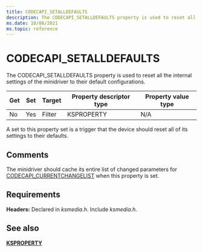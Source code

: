 ```yaml
---
title: CODECAPI_SETALLDEFAULTS
description: The CODECAPI_SETALLDEFAULTS property is used to reset all the internal settings of the minidriver to their default configurations.
ms.date: 10/08/2021
ms.topic: reference
---
```


# CODECAPI_SETALLDEFAULTS

The CODECAPI_SETALLDEFAULTS property is used to reset all the internal settings of the minidriver to their default configurations.

| Get | Set | Target | Property descriptor type | Property value type |
|--|--|--|--|--|
| No | Yes | Filter | KSPROPERTY | N/A |

A set to this property set is a trigger that the device should reset all of its settings to their defaults.

## Comments

The minidriver should cache its entire list of changed parameters for [CODECAPI_CURRENTCHANGELIST](codecapi-currentchangelist.md) when this property is set.

## Requirements

**Headers:** Declared in *ksmedia.h*. Include *ksmedia.h*.

## See also

[**KSPROPERTY**](ksproperty-structure.md)
